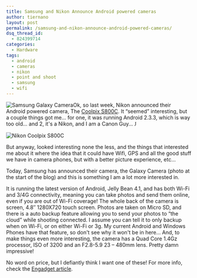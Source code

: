 ```yaml
---
title: Samsung and Nikon Announce Android powered cameras
author: tiernano
layout: post
permalink: /samsung-and-nikon-announce-android-powered-cameras/
dsq_thread_id:
  - 824399714
categories:
  - Hardware
tags:
  - android
  - cameras
  - nikon
  - point and shoot
  - samsung
  - wifi
---
```

![Samsung Galaxy Camera][1]Ok, so last week, Nikon announced their Android powered camera, The [Coolpix S800C][2]. It &#8220;seemed&#8221; interesting, but a couple things got me… for one, it was running Android 2.3.3, which is way too old… and 2, it's a Nikon, and I am a Canon Guy… <span style="font-family: Wingdings;">J</span>

![Nikon Coolpix S800C][3]

But anyway, looked interesting none the less, and the things that interested me about it where the idea that it could have Wifi, GPS and all the good stuff we have in camera phones, but with a better picture experience, etc…

Today, Samsung has announced their camera, the Galaxy Camera (photo at the start of the blog) and this is something I am a lot more interested in.

It is running the latest version of Android, Jelly Bean 4.1, and has both Wi-Fi and 3/4G connectivity, meaning you can take photos and send them online, even if you are out of Wi-Fi coverage! The whole back of the camera is screen, 4.8&#8243; 1280X720 touch screen. Photos are taken on Micro SD, and there is a auto backup feature allowing you to send your photos to &#8220;the cloud&#8221; while shooting connected. I assume you can tell it to only backup when on Wi-Fi, or on either Wi-Fi or 3g. My current Android and Windows Phones have that feature, so don't see why it won't be in here… And, to make things even more interesting, the camera has a Quad Core 1.4Gz processor, ISO of 3200 and an F2.8-5.9 23 – 480mm lens. Pretty damn impressive!

No word on price, but I defiantly think I want one of these! For more info, check the [Engadget article][4].

 [1]: http://geekphotographer.com/wp-content/uploads/2012/08/083012_0752_SamsungandN1.jpg
 [2]: http://www.engadget.com/2012/08/22/nikon-coolpix-s800c-android-camera-pricing-ship-date-details/
 [3]: http://geekphotographer.com/wp-content/uploads/2012/08/083012_0752_SamsungandN2.jpg
 [4]: http://www.engadget.com/2012/08/29/samsung-ek-gc100-galaxy-camera-hands-on/